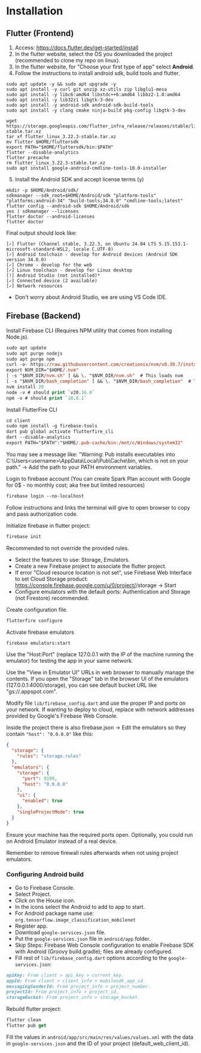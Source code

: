 
# Installation

## Flutter (Frontend)

1. Access: https://docs.flutter.dev/get-started/install
2. In the flutter website, select the OS you downloaded the project (recommended to clone my repo on linux).
3. In the flutter website, for "Choose your first type of app" select **Android**.
4. Follow the instructions to install android sdk, build tools and flutter.

```
sudo apt update -y && sudo apt upgrade -y
sudo apt install -y curl git unzip xz-utils zip libglu1-mesa
sudo apt install -y libc6:amd64 libstdc++6:amd64 libbz2-1.0:amd64
sudo apt install -y lib32z1 libgtk-3-dev
sudo apt install -y android-sdk android-sdk-build-tools
sudo apt install -y clang cmake ninja-build pkg-config libgtk-3-dev
```

```
wget https://storage.googleapis.com/flutter_infra_release/releases/stable/linux/flutter_linux_3.22.3-stable.tar.xz
tar xf flutter_linux_3.22.3-stable.tar.xz
mv flutter $HOME/fluttersdk
export PATH="$HOME/fluttersdk/bin:$PATH"
flutter --disable-analytics
flutter precache
rm flutter_linux_3.22.3-stable.tar.xz
sudo apt install google-android-cmdline-tools-10.0-installer
```
5. Install the Android SDK and accept license terms (y)

```
mkdir -p $HOME/Android/sdk/
sdkmanager --sdk_root=$HOME/Android/sdk "platform-tools" "platforms;android-34" "build-tools;34.0.0" "cmdline-tools;latest"
flutter config --android-sdk $HOME/Android/sdk
yes | sdkmanager --licenses
flutter doctor --android-licenses
flutter doctor
```

Final output should look like:
```
[✓] Flutter (Channel stable, 3.22.3, on Ubuntu 24.04 LTS 5.15.153.1-microsoft-standard-WSL2, locale C.UTF-8)
[✓] Android toolchain - develop for Android devices (Android SDK version 34.0.0)
[✓] Chrome - develop for the web
[✓] Linux toolchain - develop for Linux desktop
[!] Android Studio (not installed)*
[✓] Connected device (2 available)
[✓] Network resources
```

* Don't worry about Android Studio, we are using VS Code IDE.

## Firebase (Backend)
Install Firebase CLI (Requires NPM utility that comes from installing Node.js).
```ps
sudo apt update
sudo apt purge nodejs
sudo apt purge npm
curl -o- https://raw.githubusercontent.com/creationix/nvm/v0.39.7/install.sh | bash
export NVM_DIR="$HOME/.nvm"
[ -s "$NVM_DIR/nvm.sh" ] && \. "$NVM_DIR/nvm.sh"  # This loads nvm
[ -s "$NVM_DIR/bash_completion" ] && \. "$NVM_DIR/bash_completion"  # This loads nvm bash_completion
nvm install 20
node -v # should print `v20.16.0`
npm -v # should print `10.8.1`
```

Install FlutterFire CLI
```ps
cd client
sudo npm install -g firebase-tools
dart pub global activate flutterfire_cli
dart --disable-analytics
export PATH="$PATH":"$HOME/.pub-cache/bin:/mnt/c/Windows/system32"
```
You may see a message like: "Warning: Pub installs executables into C:\Users\<username>\AppData\Local\Pub\Cache\bin, which is not on your path." -> Add the path to your PATH environment variables.

Login to firebase account (You can create Spark Plan account with Google for 0$ - no monthly cost; aka free but limited resources)
```ps
firebase login --no-localhost
```
Follow instructions and links the terminal will give to open browser to copy and pass authorization code.

Initialize firebase in flutter project:
```ps
firebase init
```
Recommended to not override the provided rules.

* Select the features to use: Storage, Emulators.
* Create a new Firebase project to associate the flutter project.
* If error "Cloud resource location is not set", use Firebase Web Interface to set Cloud Storage product: https://console.firebase.google.com/u/0/project/<name-of-project>/storage -> Start
* Configure emulators with the default ports: Authentication and Storage (not Firestore) recommended.


Create configuration file.
```ps
flutterfire configure
```

Activate firebase emulators
```ps
firebase emulators:start
```
Use the "Host:Port" (replace 127.0.0.1 with the IP of the machine running the emulator) for testing the app in your same network.

Use the "View in Emulator UI" URLs in web browser to manually manage the contents. If you open the "Storage" tab in the browser UI of the emulators (127.0.0.1:4000/storage), you can see default bucket URL like "gs://<firebase-project-name>.appspot.com".

Modify file `lib/firebase_config.dart` and use the proper IP and ports on your network. If wanting to deploy to cloud, replace with network addresses provided by Google's Firebase Web Console.

Inside the project there is also firebase.json -> Edit the emulators so they contain `"host": "0.0.0.0"` like this:
```json
{
  "storage": {
    "rules": "storage.rules"
  },
  "emulators": {
    "storage": {
      "port": 9199,
      "host": "0.0.0.0"
    },
    "ui": {
      "enabled": true
    },
    "singleProjectMode": true
  }
}
```
Ensure your machine has the required ports open. Optionally, you could run on Android Emulator instead of a real device.

Remember to remove firewall rules afterwards when not using project emulators.

### Configuring Android build

* Go to Firebase Console.
* Select Project.
* Click on the House icon.
* In the icons select the Android to add to app to start.
* For Android package name use: `org.tensorflow.image_classification_mobilenet`
* Register app.
* Download `google-services.json` file.
* Put the `google-services.json` file in `android/app` folder.
* Skip Steps: Firebase Web Console configuration to enable Firebase SDK with Android (Groovy build.gradle); files are already configured.
* Fill rest of `lib/firebase_config.dart` options according to the `google-services.json`:
```md
apiKey: From client > api_key > current_key.
appId: From client > client_info > mobilesdk_app_id.
messagingSenderId: From project_info > project_number.
projectId: From project_info > project_id.
storageBucket: From project_info > storage_bucket.
```

Rebuild flutter project:
```ps
flutter clean
flutter pub get
```

Fill the values in `android/app/src/main/res/values/values.xml` with the data in `google-services.json` and the ID of your project (default_web_client_id).
